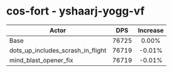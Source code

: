 # cos-fort - yshaarj-yogg-vf
| Actor | DPS | Increase |
|---|:---:|:---:|
|Base|76725|0.00%|
|dots_up_includes_scrash_in_flight|76719|-0.01%|
|mind_blast_opener_fix|76719|-0.01%|
